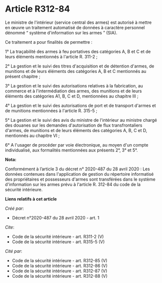 # Article R312-84

Le ministre de l'intérieur (service central des armes) est autorisé à mettre en œuvre un traitement automatisé de données à
caractère personnel dénommé “ système d'information sur les armes ” (SIA). 

Ce traitement a pour finalités de permettre : 

1° La traçabilité des armes à feu portatives des catégories A, B et C et de leurs éléments mentionnés à l'article R. 311-2 ; 

2° La gestion et le suivi des titres d'acquisition et de détention d'armes, de munitions et de leurs éléments des catégories
A, B et C mentionnés au présent chapitre ; 

3° La gestion et le suivi des autorisations relatives à la fabrication, au commerce et à l'intermédiation des armes, des
munitions et de leurs éléments des catégories A1, B, C et D, mentionnées au chapitre III ; 

4° La gestion et le suivi des autorisations de port et de transport d'armes et de munitions mentionnées à l'article R.
315-5 ; 

5° La gestion et le suivi des avis du ministre de l'intérieur au ministre chargé des douanes sur les demandes d'autorisation
de flux transfrontaliers d'armes, de munitions et de leurs éléments des catégories A, B, C et D, mentionnés au chapitre VI ; 

6° A l'usager de procéder par voie électronique, au moyen d'un compte individualisé, aux formalités mentionnées aux présents
2°, 3° et 5°.

**Nota:**

Conformément à l’article 3 du décret n° 2020-487 du 28 avril 2020 : Les données contenues dans l'application de gestion du
répertoire informatisé des propriétaires et possesseurs d'armes sont transférées dans le système d'information sur les armes
prévu à l'article R. 312-84 du code de la sécurité intérieure.

**Liens relatifs à cet article**

_Créé par_:

  - Décret n°2020-487 du 28 avril 2020 - art. 1

_Cite_:

  - Code de la sécurité intérieure - art. R311-2 (V)
  - Code de la sécurité intérieure - art. R315-5 (V)

_Cité par_:

  - Code de la sécurité intérieure - art. R312-85 (V)
  - Code de la sécurité intérieure - art. R312-86 (V)
  - Code de la sécurité intérieure - art. R312-87 (V)
  - Code de la sécurité intérieure - art. R312-88 (V)

